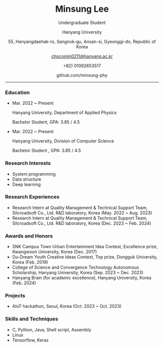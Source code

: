 <div align="center">
  
# Minsung Lee

Undergraduate Student

Hanyang University

55, Hanyangdaehak-ro, Sangnok-gu, Ansan-si, Gyeonggi-do, Republic of Korea

chocomin0211@hanyang.ac.kr

+82) 01092653517

github.com/minsung-phy

</div>

---

### Education
- Mar. 2022 ~ Present
  
  Hanyang University, Department of Applied Physics

  Bachelor Student, GPA: 3.85 / 4.5
  
- Mar. 2022 ~ Present

  Hanyang University, Division of Computer Science

  Bachelor Student , GPA: 3.85 / 4.5 

### Research Interests
- System programming
- Data structure
- Deep learning

### Research Experiences
- Research Intern at Quality Management & Technical Support Team, Silcroadsoft Co., Ltd. R&D laboratory, Korea (May. 2022 ~ Aug. 2023)
- Research Intern at Quality Management & Technical Support Team, Silcroadsoft Co., Ltd. R&D laboratory, Korea (Dec. 2023 ~ Feb. 2024)

### Awards and Honors
- SNK Campus Town Urban Entertainment Idea Contest, Excellence prize, Kwangwoon University, Korea (Dec. 2017)
- Du-Dream Youth Creative Ideas Contest, Top prize, Dongguk University, Korea (Feb. 2019)
- College of Science and Convergence Technology Autonomous Scholarship, Hanyang University, Korea (Sep. 2023 ~ Dec. 2023)
- Hanyang Brain (for academic excellence), Hanyang University, Korea (Feb. 2024)
  
### Projects
- AIoT hackathon, Seoul, Korea (Oct. 2023 ~ Oct. 2023)

### Skills and Techniques
- C, Python, Java, Shell script, Assembly
- Linux
- Tensorflow, Keras
